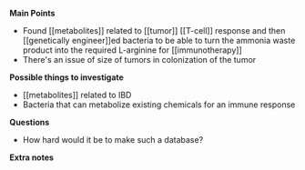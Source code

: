 **Main Points**
- Found [[metabolites]] related to [[tumor]] [[T-cell]] response and then [[genetically engineer]]ed bacteria to be able to turn the ammonia waste product into the required L-arginine for [[immunotherapy]]
- There's an issue of size of tumors in colonization of the tumor

**Possible things to investigate**
- [[metabolites]] related to IBD 
- Bacteria that can metabolize existing chemicals for an immune response

**Questions**
- How hard would it be to make such a database?

**Extra notes**